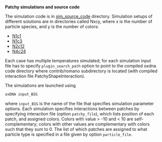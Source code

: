 **Patchy simulations and source code**

The simulation code is in [sim_source_code](sim_source_code/) directory.
Simulation setups of different solutions are in directories called Nxcy, where x is the number of particle species, and y is the number of colors:

* [N1c1](N1c1/)
* [N1c3](N1c3/)
* [N2c12](N2c12/)
* [N4c24](N4c24/)

Each case has multiple temperatures simulated; for each simulation input file has to specify `plugin_search_path` option to point to 
the compiled oxdna code directory where contrib/romano subdirectory is located (with compiled interaction file PatchyShapeInteraction). 

The simulations are launched using 

```bash
oxDNA input_BIG
```

where `input_BIG` is the name of the file that specifies simulation parameter options.
Each simulation specifies interactions between patches by specifying interaction file (option `patchy_file`),
which lists position of each patch, and assigned colors. Colors with value > -10  and  < 10 are self-complementary; 
colors with other values are complementary with colors such that they sum to 0. The list of which patches are assigned to
what particle type is specified in a file given by option `particle_file`.



